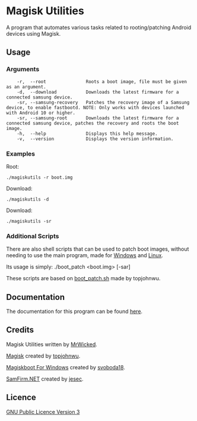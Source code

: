 # Magisk Utilities
A program that automates various tasks related to rooting/patching Android devices using Magisk.

## Usage
### Arguments
```
    -r,  --root               Roots a boot image, file must be given as an argument.
    -d,  --download           Downloads the latest firmware for a connected samsung device.
    -sr, --samsung-recovery   Patches the recovery image of a Samsung device, to enable fastbootd. NOTE: Only works with devices launched with Android 10 or higher.
    -sr, --samsung-root       Downloads the latest firmware for a connected samsung device, patches the recovery and roots the boot image.
    -h,  --help               Displays this help message.
    -v,  --version            Displays the version information.
```

### Examples
Root:
```
./magiskutils -r boot.img
```
Download:
```
./magiskutils -d
```
Download:
```
./magiskutils -sr
```

### Additional Scripts

There are also shell scripts that can be used to patch boot images, without needing to use the main program,
made for [Windows](https://github.com/TheRealMrWicked/MagiskUtilities/blob/master/boot_patch.bat) and [Linux](https://github.com/TheRealMrWicked/MagiskUtilities/blob/master/boot_patch.sh).

Its usage is simply: ./boot_patch <boot.img> [-sar]

These scripts are based on [boot_patch.sh](https://github.com/topjohnwu/Magisk/blob/master/scripts/boot_patch.sh)
made by topjohnwu.

## Documentation
The documentation for this program can be found [here](https://mrwicked.net/docs/Magisk%20Utilities.html).

## Credits
Magisk Utilities written by [MrWicked](https://github.com/TheRealMrWicked).

[Magisk](https://github.com/topjohnwu/Magisk) created by [topjohnwu](https://github.com/topjohnwu).

[Magiskboot For Windows](https://github.com/svoboda18/magiskboot) created by [svoboda18](https://github.com/svoboda18).

[SamFirm.NET](https://github.com/jesec/SamFirm.NET) created by [jesec](https://github.com/jesec).

## Licence
[GNU Public Licence Version 3](https://github.com/TheRealMrWicked/MagiskUtilities/blob/master/LICENSE)